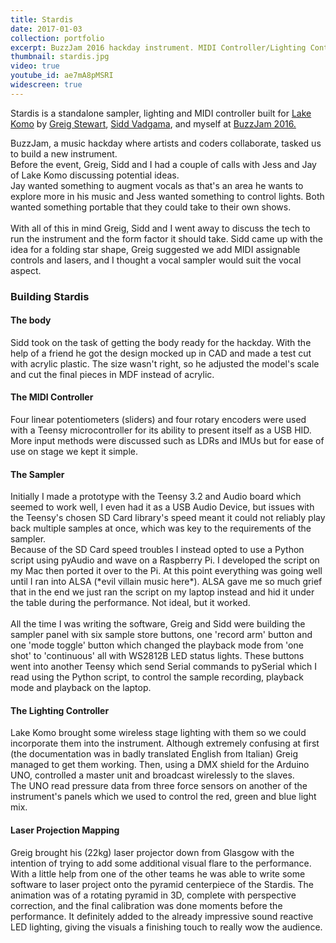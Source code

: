 ```yaml
---
title: Stardis
date: 2017-01-03
collection: portfolio
excerpt: BuzzJam 2016 hackday instrument. MIDI Controller/Lighting Controller/stand-alone sampler.
thumbnail: stardis.jpg
video: true
youtube_id: ae7mA8pMSRI
widescreen: true
---
```


Stardis is a standalone sampler, lighting and MIDI controller built for <a href="http://www.lake-komo.com/" target="_blank">Lake Komo</a> by <a href="http://www.thereminhero.com/" target="_blank">Greig Stewart</a>, <a href="http://siddv.net/" target="_blank">Sidd Vadgama</a>, and myself at <a href="http://www.buzz-jam.com/">BuzzJam 2016.</a>

BuzzJam, a music hackday where artists and coders collaborate, tasked us to build a new instrument.<br>
Before the event, Greig, Sidd and I had a couple of calls with Jess and Jay of Lake Komo discussing potential ideas.<br>
Jay wanted something to augment vocals as that's an area he wants to explore more in his music and Jess wanted something to control lights. Both wanted something portable that they could take to their own shows.<br><br>
With all of this in mind Greig, Sidd and I went away to discuss the tech to run the instrument and the form factor it should take. Sidd came up with the idea for a folding star shape, Greig suggested we add MIDI assignable controls and lasers, and I thought a vocal sampler would suit the vocal aspect.

<div class="pure-u-1-1 clearer">
<h3>Building Stardis</h3> <!-- font-size: 3.5em; -->
<h4>The body</h4>
<p>
	Sidd took on the task of getting the body ready for the hackday. With the help of a friend he got the design mocked up in CAD and made a test cut with acrylic plastic. The size wasn't right, so he adjusted the model's scale and cut the final pieces in MDF instead of acrylic.
</p>
<h4>The MIDI Controller</h4>
<p>
	Four linear potentiometers (sliders) and four rotary encoders were used with a Teensy microcontroller for its ability to present itself as a USB HID. More input methods were discussed such as LDRs and IMUs but for ease of use on stage we kept it simple.
</p>
<h4>The Sampler</h4>
<p>
	Initially I made a prototype with the Teensy 3.2 and Audio board which seemed to work well, I even had it as a USB Audio Device, but issues with the Teensy's chosen SD Card library's speed meant it could not reliably play back multiple samples at once, which was key to the requirements of the sampler.<br>
	Because of the SD Card speed troubles I instead opted to use a Python script using pyAudio and wave on a Raspberry Pi. I developed the script on my Mac then ported it over to the Pi. At this point everything was going well until I ran into ALSA (*evil villain music here*). ALSA gave me so much grief that in the end we just ran the script on my laptop instead and hid it under the table during the performance. Not ideal, but it worked.<br>
	<br>
	All the time I was writing the software, Greig and Sidd were building the sampler panel with six sample store buttons, one 'record arm' button and one 'mode toggle' button which changed the playback mode from 'one shot' to 'continuous' all with WS2812B LED status lights. These buttons went into another Teensy which send Serial commands to pySerial which I read using the Python script, to control the sample recording, playback mode and playback on the laptop.
</p>
<h4>The Lighting Controller</h4>
<p>
	Lake Komo brought some wireless stage lighting with them so we could incorporate them into the instrument. Although extremely confusing at first (the documentation was in badly translated English from Italian) Greig managed to get them working. Then, using a DMX shield for the Arduino UNO, controlled a master unit and broadcast wirelessly to the slaves.<br>
	The UNO read pressure data from three force sensors on another of the instrument's panels which we used to control the red, green and blue light mix.
</p>
<h4>Laser Projection Mapping</h4>
<p>
	Greig brought his (22kg) laser projector down from Glasgow with the intention of trying to add some additional visual flare to the performance. With a little help from one of the other teams he was able to write some software to laser project onto the pyramid centerpiece of the Stardis. The animation was of a rotating pyramid in 3D, complete with perspective correction, and the final calibration was done moments before the performance. It definitely added to the already impressive sound reactive LED lighting, giving the visuals a finishing touch to really wow the audience.
</p>
</div>